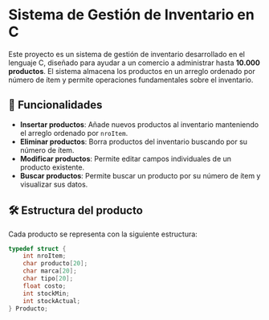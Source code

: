 # Sistema de Gestión de Inventario en C

Este proyecto es un sistema de gestión de inventario desarrollado en el lenguaje C, diseñado para ayudar a un comercio a administrar hasta **10.000 productos**. El sistema almacena los productos en un arreglo ordenado por número de ítem y permite operaciones fundamentales sobre el inventario.

## 🧩 Funcionalidades

- **Insertar productos**: Añade nuevos productos al inventario manteniendo el arreglo ordenado por `nroItem`.
- **Eliminar productos**: Borra productos del inventario buscando por su número de ítem.
- **Modificar productos**: Permite editar campos individuales de un producto existente.
- **Buscar productos**: Permite buscar un producto por su número de ítem y visualizar sus datos.

## 🛠️ Estructura del producto

Cada producto se representa con la siguiente estructura:

```c
typedef struct {
    int nroItem;
    char producto[20];
    char marca[20];
    char tipo[20];
    float costo;
    int stockMin;
    int stockActual;
} Producto;
